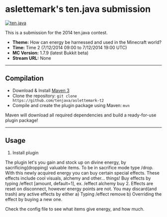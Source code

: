 aslettemark's ten.java submission
==============================

[![ten.java](https://cdn.mediacru.sh/hu4CJqRD7AiB.svg)](https://tenjava.com/)

This is a submission for the 2014 ten.java contest.

- __Theme:__ How can energy be harnessed and used in the Minecraft world?
- __Time:__ Time 2 (7/12/2014 09:00 to 7/12/2014 19:00 UTC)
- __MC Version:__ 1.7.9 (latest Bukkit beta)
- __Stream URL:__ None

<!-- put chosen theme above -->

---------------------------------------

Compilation
-----------

- Download & Install [Maven 3](http://maven.apache.org/download.html)
- Clone the repository: `git clone https://github.com/tenjava/aslettemark-t2`
- Compile and create the plugin package using Maven: `mvn`

Maven will download all required dependencies and build a ready-for-use plugin package!

---------------------------------------

Usage
-----

1. Install plugin

The plugin let's you gain and stock up on divine energy, by sacrificing(dropping) valuable items. To be in sacrifice mode type /drop.
With this newly acquired energy you can buy certain special effects. These effects include cool visuals, alchemy and other... things!
Buy effects by typing /effect <name of effect> <on or buy> [amount, default=1], ex. /effect alchemy buy 2.
Effects are reset on disconnect, however energy points are not. You may discard(and trash) any active effects by either
a) Typing /effect remove
b) Overriding the effect by buying a new one. 

Check the config file to see what items give energy, and how much.

<!-- Hi, aslettemark! This is the default README for every ten.java submission. -->
<!-- We encourage you to edit this README with some information about your submission – keep in mind you'll be scored on documentation! -->
